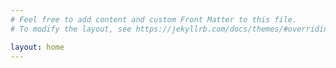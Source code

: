 ```yaml
---
# Feel free to add content and custom Front Matter to this file.
# To modify the layout, see https://jekyllrb.com/docs/themes/#overriding-theme-defaults

layout: home
---
```



<!--
<ul>
<li>formula $$x+x$$ vot kak </li>
</ul>
-->
